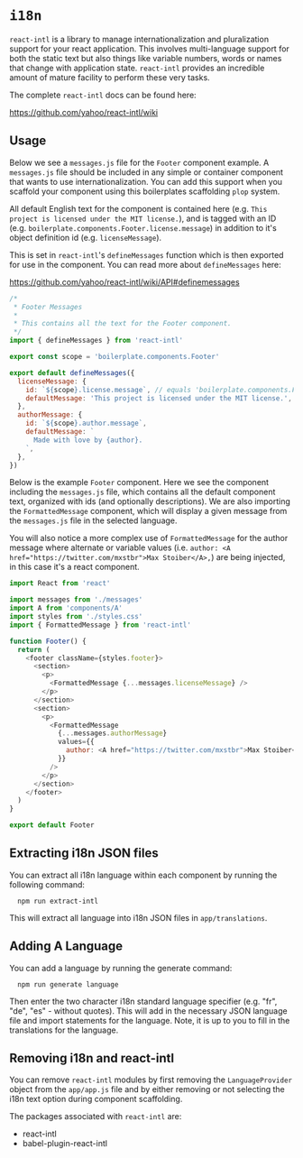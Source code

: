 # `i18n`

`react-intl` is a library to manage internationalization and pluralization
support for your react application. This involves multi-language support for
both the static text but also things like variable numbers, words or names that
change with application state. `react-intl` provides an incredible amount of
mature facility to perform these very tasks.

The complete `react-intl` docs can be found here:

https://github.com/yahoo/react-intl/wiki

## Usage

Below we see a `messages.js` file for the `Footer` component example. A
`messages.js` file should be included in any simple or container component that
wants to use internationalization. You can add this support when you scaffold
your component using this boilerplates scaffolding `plop` system.

All default English text for the component is contained here (e.g.
`This project is licensed under the MIT license.`), and is tagged with an ID
(e.g. `boilerplate.components.Footer.license.message`) in addition to it's
object definition id (e.g. `licenseMessage`).

This is set in `react-intl`'s `defineMessages` function which is then exported
for use in the component. You can read more about `defineMessages` here:

https://github.com/yahoo/react-intl/wiki/API#definemessages

```js
/*
 * Footer Messages
 *
 * This contains all the text for the Footer component.
 */
import { defineMessages } from 'react-intl'

export const scope = 'boilerplate.components.Footer'

export default defineMessages({
  licenseMessage: {
    id: `${scope}.license.message`, // equals 'boilerplate.components.Footer.license.message'
    defaultMessage: 'This project is licensed under the MIT license.',
  },
  authorMessage: {
    id: `${scope}.author.message`,
    defaultMessage: `
      Made with love by {author}.
    `,
  },
})
```

Below is the example `Footer` component. Here we see the component including the
`messages.js` file, which contains all the default component text, organized
with ids (and optionally descriptions). We are also importing the
`FormattedMessage` component, which will display a given message from the
`messages.js` file in the selected language.

You will also notice a more complex use of `FormattedMessage` for the author
message where alternate or variable values (i.e.
`author: <A href="https://twitter.com/mxstbr">Max Stoiber</A>,`) are being
injected, in this case it's a react component.

```js
import React from 'react'

import messages from './messages'
import A from 'components/A'
import styles from './styles.css'
import { FormattedMessage } from 'react-intl'

function Footer() {
  return (
    <footer className={styles.footer}>
      <section>
        <p>
          <FormattedMessage {...messages.licenseMessage} />
        </p>
      </section>
      <section>
        <p>
          <FormattedMessage
            {...messages.authorMessage}
            values={{
              author: <A href="https://twitter.com/mxstbr">Max Stoiber</A>,
            }}
          />
        </p>
      </section>
    </footer>
  )
}

export default Footer
```

## Extracting i18n JSON files

You can extract all i18n language within each component by running the following
command:

```
  npm run extract-intl
```

This will extract all language into i18n JSON files in `app/translations`.

## Adding A Language

You can add a language by running the generate command:

```
  npm run generate language
```

Then enter the two character i18n standard language specifier (e.g. "fr", "de",
"es" - without quotes). This will add in the necessary JSON language file and
import statements for the language. Note, it is up to you to fill in the
translations for the language.

## Removing i18n and react-intl

You can remove `react-intl` modules by first removing the `LanguageProvider`
object from the `app/app.js` file and by either removing or not selecting the
i18n text option during component scaffolding.

The packages associated with `react-intl` are:

- react-intl
- babel-plugin-react-intl
